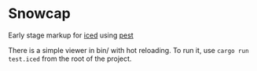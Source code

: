 # Snowcap

Early stage markup for [iced](iced.rs) using [pest](pest.rs)

There is a simple viewer in bin/ with hot reloading.
To run it, use `cargo run test.iced` from the root of the project.
